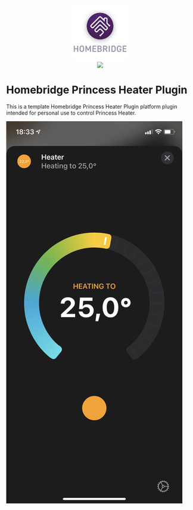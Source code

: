 
<p align="center">

<img src="https://github.com/homebridge/branding/raw/master/logos/homebridge-wordmark-logo-vertical.png" width="150">
<br>
<img src="https://play-lh.googleusercontent.com/5UWr_vgwt1vIY3bb8UDrpSE0ql-35Jz4JyZtWqxWYZ5LaK8tRKeqqyO9-eyMyBTrCDU" width="64">


</p>


# Homebridge Princess Heater Plugin

This is a template Homebridge Princess Heater Plugin platform plugin intended for personal use to control Princess Heater.


![Screenshot](./screenshot.png)

